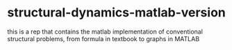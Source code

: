 # structural-dynamics-matlab-version
this is a rep that contains the matlab implementation of conventional structural problems, from formula in textbook to graphs in MATLAB
